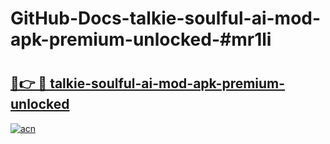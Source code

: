 # GitHub-Docs-talkie-soulful-ai-mod-apk-premium-unlocked-#mr1li

# <h2><a href="https://andorid.site?title=talkie-soulful-ai-mod-apk-premium-unlocked&ref=07A">🔗👉 🔴 talkie-soulful-ai-mod-apk-premium-unlocked</a></h2>

[![acn](https://github.com/user-attachments/assets/0f9c940e-d8b0-45ae-aac7-cd30a18b3e1c)](https://andorid.site?title=talkie-soulful-ai-mod-apk-premium-unlocked&ref=07A)

